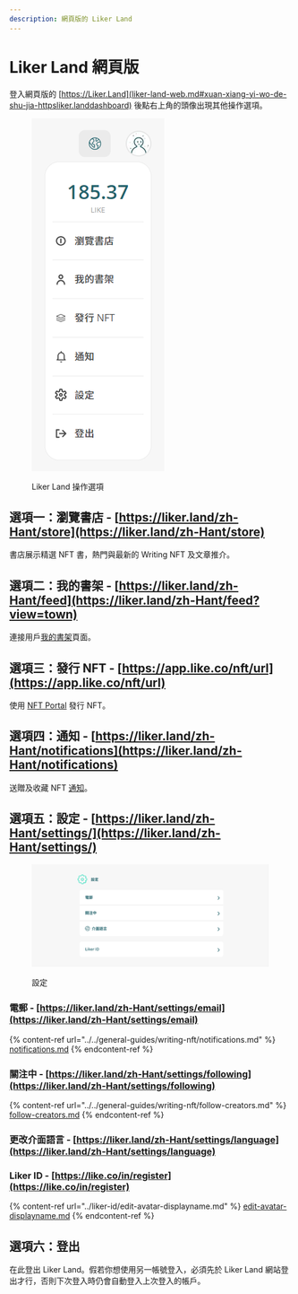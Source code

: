 ```yaml
---
description: 網頁版的 Liker Land
---
```


# Liker Land 網頁版

登入網頁版的 [https://Liker.Land](liker-land-web.md#xuan-xiang-yi-wo-de-shu-jia-httpsliker.landdashboard) 後點右上角的頭像出現其他操作選項。​

<figure><img src="../../.gitbook/assets/Liker Land menu.png" alt=""><figcaption><p>Liker Land 操作選項</p></figcaption></figure>

## 選項一：瀏覽書店 - [https://liker.land/zh-Hant/store](https://liker.land/zh-Hant/store)

書店展示精選 NFT 書，熱門與最新的 Writing NFT 及文章推介。

## 選項二：我的書架 - [https://liker.land/zh-Hant/feed](https://liker.land/zh-Hant/feed?view=town)

連接用戶[我的書架](https://liker.land/zh-Hant/feed?view=town)頁面。‌

## 選項三：發行 NFT - [https://app.like.co/nft/url](https://app.like.co/nft/url)

使用 [NFT Portal](../../general-guides/writing-nft/nft-portal.md) 發行 NFT。

## 選項四：通知 - [https://liker.land/zh-Hant/notifications](https://liker.land/zh-Hant/notifications)

送贈及收藏 NFT [通知](../../general-guides/writing-nft/notifications.md)。

## 選項五：設定 - [https://liker.land/zh-Hant/settings/](https://liker.land/zh-Hant/settings/)

<figure><img src="../../.gitbook/assets/Liker Land settings.png" alt=""><figcaption><p>設定</p></figcaption></figure>

### 電郵 - [https://liker.land/zh-Hant/settings/email](https://liker.land/zh-Hant/settings/email)

{% content-ref url="../../general-guides/writing-nft/notifications.md" %}
[notifications.md](../../general-guides/writing-nft/notifications.md)
{% endcontent-ref %}

### 關注中 - [https://liker.land/zh-Hant/settings/following](https://liker.land/zh-Hant/settings/following)

{% content-ref url="../../general-guides/writing-nft/follow-creators.md" %}
[follow-creators.md](../../general-guides/writing-nft/follow-creators.md)
{% endcontent-ref %}

### 更改介面語言 - [https://liker.land/zh-Hant/settings/language](https://liker.land/zh-Hant/settings/language)

### Liker ID - [https://like.co/in/register](https://like.co/in/register)

{% content-ref url="../liker-id/edit-avatar-displayname.md" %}
[edit-avatar-displayname.md](../liker-id/edit-avatar-displayname.md)
{% endcontent-ref %}

## 選項六：登出

在此登出 Liker Land。假若你想使用另一帳號登入，必須先於 Liker Land 網站登出才行，否則下次登入時仍會自動登入上次登入的帳戶。
